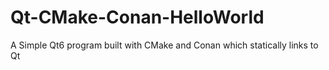 # Qt-CMake-Conan-HelloWorld

A Simple Qt6 program built with CMake and Conan which statically links to Qt
